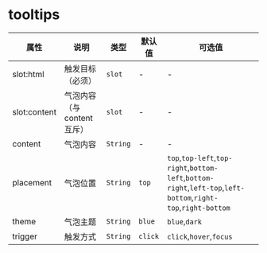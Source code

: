 # tooltips

<template>
    <coding
        :code="code1"
        title="简单tooltips"
        content="最简单的tooltips，只有一个content"
    >
        <y-tooltips content="我是一个tooltips">
            <y-button slot="html">最简单的tooltips</y-button>
        </y-tooltips>
    </coding>
    <coding
        :code="code2"
        title="slot:html"
        content="也可以使用slot:html来自定义气泡内容"
    >
        <y-tooltips>
            <y-button slot="html">blue</y-button>
            <template slot="content">
                <ul>
                    <li>safasdf</li>
                    <li>safasdf</li>
                    <li>safasdf</li>
                </ul>
            </template>
        </y-tooltips>
    </coding>
    <coding
        :code="code3"
        title="皮肤"
        content="有三款皮肤可选blue,dark,white，默认blue."
    >
        <y-tooltips content="我是一个tooltips">
            <y-button slot="html">蓝色</y-button>
        </y-tooltips>
        <y-tooltips content="我是一个tooltips" theme="dark">
            <y-button slot="html">黑色</y-button>
        </y-tooltips>
        <y-tooltips content="我是一个tooltips" theme="white">
            <y-button slot="html">白色</y-button>
        </y-tooltips>
    </coding>
    <coding
        :code="code4"
        title="触发方式"
        content="三种触发方式hover,click,focus，默认click"
    >
        <y-tooltips content="我是一个tooltips" trigger="hover">
            <y-button slot="html">hover</y-button>
        </y-tooltips>
        <y-tooltips content="我是一个tooltips" trigger="click">
            <y-button slot="html">click</y-button>
        </y-tooltips>
        <y-tooltips content="我是一个tooltips" trigger="focus">
            <input type="text" name="" slot="html">
        </y-tooltips>
    </coding>
    <coding
        :code="code5"
        title="给tooltips绑定一个v-model"
        content="可以给tooltips绑定一个v-model来控制tooltips的隐藏显示。"
    >
        <y-tooltips trigger="hover" v-model="datas">
            <y-button slot="html">hover</y-button>
            <template slot="content">
                <p>小小tooltips   <a @click="datas=false">关闭</a></p>
            </template>
        </y-tooltips>
    </coding>
    <coding
        title="给tooltips绑定一个v-model"
        content="可以给tooltips绑定一个v-model来控制tooltips的隐藏显示。"
    >
        <div class="top">
            <y-tooltips trigger="hover" content="sfasfasdf" placement="top">
                <y-button slot="html">top</y-button>
            </y-tooltips>
            <y-tooltips trigger="hover" content="sfasfasdf" placement="top-left">
                <y-button slot="html">top-left</y-button>
            </y-tooltips>
            <y-tooltips trigger="hover" content="sfasfasdf" placement="top-right">
                <y-button slot="html">top-right</y-button>
            </y-tooltips>
        </div>
        <div class="bottom">
            <y-tooltips trigger="hover" content="sfasfasdf" placement="bottom">
                <y-button slot="html">bottom</y-button>
            </y-tooltips>
            <y-tooltips trigger="hover" content="sfasfasdf" placement="bottom-left">
                <y-button slot="html">bottom-left</y-button>
            </y-tooltips>
            <y-tooltips trigger="hover" content="sfasfasdf" placement="bottom-right">
                <y-button slot="html">bottom-right</y-button>
            </y-tooltips>
        </div>
        <div class="left">
            <y-tooltips trigger="hover" content="sfasfasdf" placement="left">
                <y-button slot="html">left</y-button>
            </y-tooltips>
            <y-tooltips trigger="hover" content="sfasfasdf" placement="left-top">
                <y-button slot="html">left-top</y-button>
            </y-tooltips>
            <y-tooltips trigger="hover" content="sfasfasdf" placement="left-bottom">
                <y-button slot="html">left-bottom</y-button>
            </y-tooltips>
        </div>
        <div class="right">
            <y-tooltips trigger="hover" content="sfasfasdf" placement="right">
                <y-button slot="html">right</y-button>
            </y-tooltips>
            <y-tooltips trigger="hover" content="sfasfasdf" placement="right-top">
                <y-button slot="html">right-top</y-button>
            </y-tooltips>
            <y-tooltips trigger="hover" content="sfasfasdf" placement="right-bottom">
                <y-button slot="html">right-bottom</y-button>
            </y-tooltips>
        </div>
    </coding>
</template>
<script>
export default {
    data(){
        return {
            code1:
`<y-tooltips content="我是一个tooltips">
    <y-button slot="html">最简单的tooltips</y-button>
</y-tooltips>
`,
            code2:
`<y-tooltips>
    <y-button slot="html">blue</y-button>
    <template slot="content">
        <ul>
            <li>safasdf</li>
            <li>safasdf</li>
            <li>safasdf</li>
        </ul>
    </template>
</y-tooltips>`,
            code3:
`<y-tooltips content="我是一个tooltips">
    <y-button slot="html">蓝色</y-button>
</y-tooltips>
<y-tooltips content="我是一个tooltips" theme="dark">
    <y-button slot="html">黑色</y-button>
</y-tooltips>
<y-tooltips content="我是一个tooltips" theme="white">
    <y-button slot="html">白色</y-button>
</y-tooltips>`,
            code4:
`<y-tooltips content="我是一个tooltips" trigger="hover">
    <y-button slot="html">hover</y-button>
</y-tooltips>
<y-tooltips content="我是一个tooltips" trigger="click">
    <y-button slot="html">click</y-button>
</y-tooltips>
<y-tooltips content="我是一个tooltips" trigger="focus">
    <input type="text" name="" slot="html">
</y-tooltips>
`,
            code5:
`<y-tooltips trigger="hover" v-model="datas">
    <y-button slot="html">hover</y-button>
    <template slot="content">
        <p>小小tooltips   <a @click="datas=false">关闭</a></p>
    </template>
</y-tooltips>
export default {
    data(){
        datas:true
    }
}
`,
            datas:false
        }
    }
}
</script>






| 属性         | 说明                      | 类型     | 默认值  | 可选值                                                                                                        |
| ---------    | ----------------          | -------- | ------- | -------------------                                                                                           |
| slot:html    | 触发目标（必须）          | `slot`   | -       | -                                                                                                             |
| slot:content | 气泡内容（与content互斥） | `slot`   | -       | -                                                                                                             |
| content      | 气泡内容                  | `String` | -       | -                                                                                                             |
| placement    | 气泡位置                  | `String` | `top`   | `top`,`top-left`,`top-right`,`bottom-left`,`bottom-right`,`left-top`,`left-bottom`,`right-top`,`right-bottom` |
| theme        | 气泡主题                  | `String` | `blue`  | `blue`,`dark`                                                                                                 |
| trigger      | 触发方式                  | `String` | `click` | `click`,`hover`,`focus`                                                                                       |
